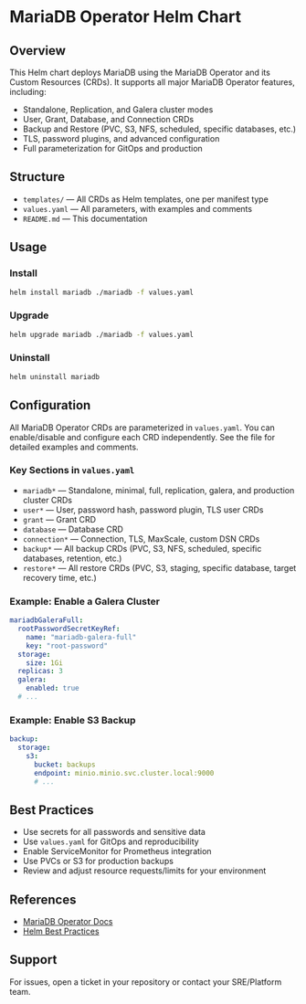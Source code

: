 # MariaDB Operator Helm Chart

## Overview
This Helm chart deploys MariaDB using the MariaDB Operator and its Custom Resources (CRDs). It supports all major MariaDB Operator features, including:
- Standalone, Replication, and Galera cluster modes
- User, Grant, Database, and Connection CRDs
- Backup and Restore (PVC, S3, NFS, scheduled, specific databases, etc.)
- TLS, password plugins, and advanced configuration
- Full parameterization for GitOps and production

## Structure
- `templates/` — All CRDs as Helm templates, one per manifest type
- `values.yaml` — All parameters, with examples and comments
- `README.md` — This documentation

## Usage
### Install
```sh
helm install mariadb ./mariadb -f values.yaml
```

### Upgrade
```sh
helm upgrade mariadb ./mariadb -f values.yaml
```

### Uninstall
```sh
helm uninstall mariadb
```

## Configuration
All MariaDB Operator CRDs are parameterized in `values.yaml`. You can enable/disable and configure each CRD independently. See the file for detailed examples and comments.

### Key Sections in `values.yaml`
- `mariadb*` — Standalone, minimal, full, replication, galera, and production cluster CRDs
- `user*` — User, password hash, password plugin, TLS user CRDs
- `grant` — Grant CRD
- `database` — Database CRD
- `connection*` — Connection, TLS, MaxScale, custom DSN CRDs
- `backup*` — All backup CRDs (PVC, S3, NFS, scheduled, specific databases, retention, etc.)
- `restore*` — All restore CRDs (PVC, S3, staging, specific database, target recovery time, etc.)

### Example: Enable a Galera Cluster
```yaml
mariadbGaleraFull:
  rootPasswordSecretKeyRef:
    name: "mariadb-galera-full"
    key: "root-password"
  storage:
    size: 1Gi
  replicas: 3
  galera:
    enabled: true
  # ...
```

### Example: Enable S3 Backup
```yaml
backup:
  storage:
    s3:
      bucket: backups
      endpoint: minio.minio.svc.cluster.local:9000
      # ...
```

## Best Practices
- Use secrets for all passwords and sensitive data
- Use `values.yaml` for GitOps and reproducibility
- Enable ServiceMonitor for Prometheus integration
- Use PVCs or S3 for production backups
- Review and adjust resource requests/limits for your environment

## References
- [MariaDB Operator Docs](https://mariadb.com/docs/skysql-operator/)
- [Helm Best Practices](https://helm.sh/docs/chart_best_practices/)

## Support
For issues, open a ticket in your repository or contact your SRE/Platform team.